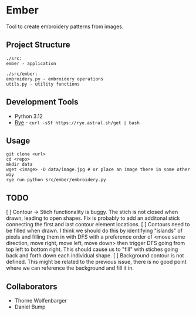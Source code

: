 # Ember

Tool to create embroidery patterns from images.

## Project Structure
```
./src:
ember - application

./src/ember:
embroidery.py - embroidery operations
utils.py - utility functions
```

## Development Tools
- Python 3.12
- [Rye](https://rye.astral.sh/) - `curl -sSf https://rye.astral.sh/get | bash`

## Usage
```
git clone <url>
cd <repo>
mkdir data
wget <image> -O data/image.jpg # or place an image there in some other way
rye run python src/ember/embroidery.py
```

## TODO
[ ] Contour -> Stich functionality is buggy. The stich is not closed when drawn, leading to open shapes. Fix is probably to add an additonal stick connecting the first and last contour element locations.
[ ] Contours need to be filled when drawn. I think we should do this by identifying "islands" of pixels and filling them in with DFS with a preference order of <move same direction, move right, move left, move down> then trigger DFS going from top left to bottom right. This should cause us to "fill" with stiches going back and forth down each individual shape.
[ ] Background contour is not defined. This might be related to the previous issue, there is no good point where we can reference the background and fill it in.

## Collaborators
- Thorne Wolfenbarger
- Daniel Bump